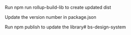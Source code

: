 Run npm run rollup-build-lib to create updated dist

Update the version number in package.json

Run npm publish to update the library# bs-design-system

